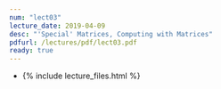 ```yaml
---
num: "lect03"
lecture_date: 2019-04-09
desc: "'Special' Matrices, Computing with Matrices"
pdfurl: /lectures/pdf/lect03.pdf
ready: true
---
```


* {% include lecture_files.html %}
<!---
<a href="{{page.pdfurl | relative_url }}" data-ajax="false">Slides PDF</a>
--->

<!---
# Reading Assignment

[NCM](http://www.cs.ucsb.edu/~gilbert/cs111/chapters/)
Sections 2.1 through 2.6 (linear equations and Gaussian elimination).
--->

